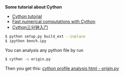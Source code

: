**Some tutorial about Cython**
- [Cython tutorial](http://conference.scipy.org/proceedings/SciPy2009/paper_1/)
- [Fast numerical computations with Cython](http://conference.scipy.org/proceedings/SciPy2009/paper_2/)
- [Cython三分钟入门](http://blog.csdn.net/gzlaiyonghao/article/details/4561611)


```sh
$ python setup.py build_ext --inplace
$ ipython bench.ipy
```

You can analysis any python file by run

```sh
$ cython -a origin.py
```

Then you get this:
[cython profile analysis html - origin.py](http://htmlpreview.github.io/?https://github.com/Laisky/HelloWorld/blob/master/src/cython/origin.html)
